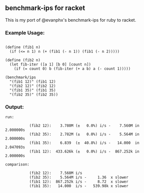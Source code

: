 ## benchmark-ips for racket

This is my port of @evanphx's benchmark-ips for ruby to racket.

### Example Usage:

```racket

(define (fib1 n)
  (if (<= n 1) n (+ (fib1 (- n 1)) (fib1 (- n 2)))))

(define (fib2 n)
  (let fib-iter ([a 1] [b 0] [count n])
    (if (= count 0) b (fib-iter (+ a b) a (- count 1)))))

(benchmark/ips
  "(fib1 12)" (fib1 12)
  "(fib2 12)" (fib2 12)
  "(fib1 35)" (fib1 35)
  "(fib2 35)" (fib2 35))
```

### Output:

```
run:

           (fib2 12):    3.780M (±   0.0%) i/s -    7.560M in  2.000000s
           (fib2 35):    2.782M (±   0.0%) i/s -    5.564M in  2.000000s
           (fib1 35):    6.839  (±  40.8%) i/s -   14.000  in  2.047093s
           (fib1 12):  433.626k (±   0.0%) i/s -  867.252k in  2.000000s

comparison:

           (fib2 12):    7.560M i/s
           (fib2 35):    5.564M i/s -     1.36  x slower
           (fib1 12):  867.252k i/s -     8.72  x slower
           (fib1 35):   14.000  i/s -   539.98k x slower
```
